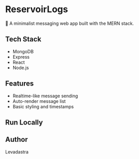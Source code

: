 # ReservoirLogs

🧠 A minimalist messaging web app built with the MERN stack.

## Tech Stack

- MongoDB
- Express
- React
- Node.js

## Features

- Realtime-like message sending
- Auto-render message list
- Basic styling and timestamps

## Run Locally

## Author

Levadastra